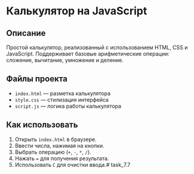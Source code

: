 # Калькулятор на JavaScript

## Описание
Простой калькулятор, реализованный с использованием HTML, CSS и JavaScript. Поддерживает базовые арифметические операции: сложение, вычитание, умножение и деление.

## Файлы проекта
- `index.html` — разметка калькулятора
- `style.css` — стилизация интерфейса
- `script.js` — логика работы калькулятора


## Как использовать
1. Открыть `index.html` в браузере.
2. Ввести числа, нажимая на кнопки.
3. Выбрать операцию (`+`, `-`, `*`, `/`).
4. Нажать `=` для получения результата.
5. Использовать `C` для очистки ввода.#   t a s k _ 7 . 7  
 